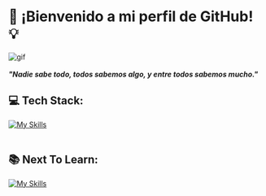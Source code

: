 # 💾 ¡Bienvenido a mi perfil de GitHub! 💡
![gif](https://media.giphy.com/media/v1.Y2lkPTc5MGI3NjExZjc2OGtuYzJueWs5czdnMDE3NnluNHZqcjE0eXFjeXZvM3Njdzh3cSZlcD12MV9pbnRlcm5hbF9naWZfYnlfaWQmY3Q9Zw/f3iwJFOVOwuy7K6FFw/giphy.gif)
<br/><br/>
***"Nadie sabe todo, todos sabemos algo, y entre todos sabemos mucho."***
<br/>
## 💻 Tech Stack:
[![My Skills](https://skillicons.dev/icons?i=html,css,sass,bootstrap,js,react,firebase,nodejs,express,mongodb,postman)](https://skillicons.dev)
<br/><br/>
## 📚 Next To Learn: 
[![My Skills](https://skillicons.dev/icons?i=ts,nestjs,postgres,aws,py)](https://skillicons.dev)

